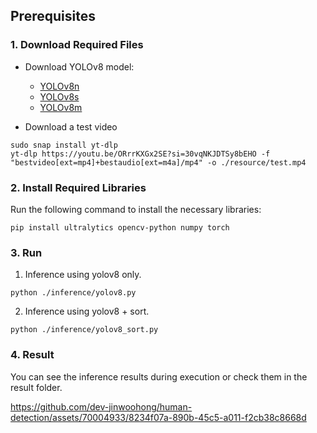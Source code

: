 ## Prerequisites

### 1. Download Required Files

- Download YOLOv8 model:
  - [YOLOv8n](https://github.com/ultralytics/assets/releases/download/v8.2.0/yolov8n.pt)
  - [YOLOv8s](https://github.com/ultralytics/assets/releases/download/v8.2.0/yolov8s.pt)
  - [YOLOv8m](https://github.com/ultralytics/assets/releases/download/v8.2.0/yolov8m.pt)


- Download a test video
```commandline
sudo snap install yt-dlp
yt-dlp https://youtu.be/ORrrKXGx2SE?si=30vqNKJDTSy8bEHO -f "bestvideo[ext=mp4]+bestaudio[ext=m4a]/mp4" -o ./resource/test.mp4
```


### 2. Install Required Libraries

Run the following command to install the necessary libraries:

```commandline
pip install ultralytics opencv-python numpy torch
```

### 3. Run
1. Inference using yolov8 only.
```commandline
python ./inference/yolov8.py
```

2. Inference using yolov8 + sort.
```commandline
python ./inference/yolov8_sort.py
```

### 4. Result
You can see the inference results during execution or check them in the result folder.

https://github.com/dev-jinwoohong/human-detection/assets/70004933/8234f07a-890b-45c5-a011-f2cb38c8668d

